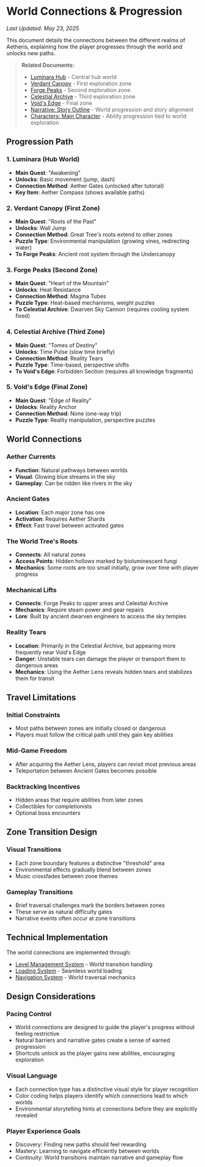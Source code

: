 # World Connections & Progression
*Last Updated: May 23, 2025*

This document details the connections between the different realms of Aetheris, explaining how the player progresses through the world and unlocks new paths.

> **Related Documents:**
> - [Luminara Hub](01-luminara-hub.md) - Central hub world
> - [Verdant Canopy](02-verdant-canopy.md) - First exploration zone
> - [Forge Peaks](03-forge-peaks.md) - Second exploration zone
> - [Celestial Archive](04-celestial-archive.md) - Third exploration zone
> - [Void's Edge](05-voids-edge.md) - Final zone
> - [Narrative: Story Outline](../Narrative/00-story-outline.md) - World progression and story alignment
> - [Characters: Main Character](../Characters/01-main-character.md) - Ability progression tied to world exploration

## Progression Path

### 1. Luminara (Hub World)
- **Main Quest**: "Awakening"
- **Unlocks**: Basic movement (jump, dash)
- **Connection Method**: Aether Gates (unlocked after tutorial)
- **Key Item**: Aether Compass (shows available paths)

### 2. Verdant Canopy (First Zone)
- **Main Quest**: "Roots of the Past"
- **Unlocks**: Wall Jump
- **Connection Method**: Great Tree's roots extend to other zones
- **Puzzle Type**: Environmental manipulation (growing vines, redirecting water)
- **To Forge Peaks**: Ancient root system through the Undercanopy

### 3. Forge Peaks (Second Zone)
- **Main Quest**: "Heart of the Mountain"
- **Unlocks**: Heat Resistance
- **Connection Method**: Magma Tubes
- **Puzzle Type**: Heat-based mechanisms, weight puzzles
- **To Celestial Archive**: Dwarven Sky Cannon (requires cooling system fixed)

### 4. Celestial Archive (Third Zone)
- **Main Quest**: "Tomes of Destiny"
- **Unlocks**: Time Pulse (slow time briefly)
- **Connection Method**: Reality Tears
- **Puzzle Type**: Time-based, perspective shifts
- **To Void's Edge**: Forbidden Section (requires all knowledge fragments)

### 5. Void's Edge (Final Zone)
- **Main Quest**: "Edge of Reality"
- **Unlocks**: Reality Anchor
- **Connection Method**: None (one-way trip)
- **Puzzle Type**: Reality manipulation, perspective puzzles

## World Connections

### Aether Currents
- **Function**: Natural pathways between worlds
- **Visual**: Glowing blue streams in the sky
- **Gameplay**: Can be ridden like rivers in the sky

### Ancient Gates
- **Location**: Each major zone has one
- **Activation**: Requires Aether Shards
- **Effect**: Fast travel between activated gates

### The World Tree's Roots
- **Connects**: All natural zones
- **Access Points**: Hidden hollows marked by bioluminescent fungi
- **Mechanics**: Some roots are too small initially, grow over time with player progress

### Mechanical Lifts
- **Connects**: Forge Peaks to upper areas and Celestial Archive
- **Mechanics**: Require steam power and gear repairs
- **Lore**: Built by ancient dwarven engineers to access the sky temples

### Reality Tears
- **Location**: Primarily in the Celestial Archive, but appearing more frequently near Void's Edge
- **Danger**: Unstable tears can damage the player or transport them to dangerous areas
- **Mechanics**: Using the Aether Lens reveals hidden tears and stabilizes them for transit

## Travel Limitations

### Initial Constraints
- Most paths between zones are initially closed or dangerous
- Players must follow the critical path until they gain key abilities

### Mid-Game Freedom
- After acquiring the Aether Lens, players can revisit most previous areas
- Teleportation between Ancient Gates becomes possible

### Backtracking Incentives
- Hidden areas that require abilities from later zones
- Collectibles for completionists
- Optional boss encounters

## Zone Transition Design

### Visual Transitions
- Each zone boundary features a distinctive "threshold" area
- Environmental effects gradually blend between zones
- Music crossfades between zone themes

### Gameplay Transitions
- Brief traversal challenges mark the borders between zones
- These serve as natural difficulty gates
- Narrative events often occur at zone transitions

## Technical Implementation

The world connections are implemented through:
- [Level Management System](../../02_Technical_Design/TDD/LevelManagement.TDD.md) - World transition handling
- [Loading System](../../02_Technical_Design/TDD/LoadingSystem.TDD.md) - Seamless world loading
- [Navigation System](../../02_Technical_Design/TDD/NavigationSystem.TDD.md) - World traversal mechanics

## Design Considerations

### Pacing Control
- World connections are designed to guide the player's progress without feeling restrictive
- Natural barriers and narrative gates create a sense of earned progression
- Shortcuts unlock as the player gains new abilities, encouraging exploration

### Visual Language
- Each connection type has a distinctive visual style for player recognition
- Color coding helps players identify which connections lead to which worlds
- Environmental storytelling hints at connections before they are explicitly revealed

### Player Experience Goals
- Discovery: Finding new paths should feel rewarding
- Mastery: Learning to navigate efficiently between worlds
- Continuity: World transitions maintain narrative and gameplay flow

